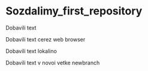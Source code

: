 ﻿# Sozdalimy_first_repository

Dobavili text

Dobavili text cerez web browser

Dobavili text lokalino

Dobavili text v novoi vetke newbranch
